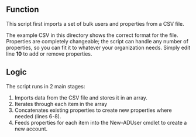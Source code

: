 ## Function

This script first imports a set of bulk users and properties from a CSV file.

The example CSV in this directory shows the correct format for the file. Properties are completely changeable; the script can handle any number of properties, so you can fit it to whatever your organization needs. Simply edit line **10** to add or remove properties.

## Logic

The script runs in 2 main stages:

1. Imports data from the CSV file and stores it in an array.
2. Iterates through each item in the array
  1.  Concatenates existing properties to create new properties where needed (lines 6-8).
  2.  Feeds properties for each item into the New-ADUser cmdlet to create a new account.
